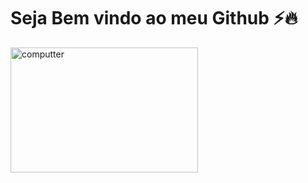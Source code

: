 # Seja Bem vindo ao meu Github ⚡🔥
  <img src="https://cdn.dribbble.com/users/1986561/screenshots/15143841/ilustra-boost-yourself.png" alt="computter" width="300px" height="200px">

